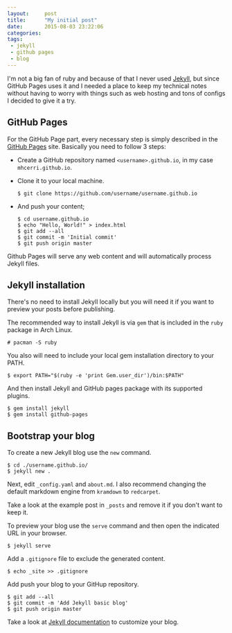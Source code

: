 ```yaml
---
layout:     post
title:      "My initial post"
date:       2015-08-03 23:22:06
categories: 
tags:       
 - jekyll
 - github pages
 - blog
---
```


I'm not a big fan of ruby and because of that I never used [Jekyll][jekyll], but since GitHub Pages uses it and I needed a place to keep my technical notes without having to worry with things such as web hosting and tons of configs I decided to give it a try.

GitHub Pages
------------

For the GitHub Page part, every necessary step is simply described in the [GitHub Pages][pages] site. Basically you need to follow 3 steps:

- Create a GitHub repository named `<username>.github.io`, in my case `mhcerri.github.io`.

- Clone it to your local machine.

	```console
	$ git clone https://github.com/username/username.github.io
	```

- And push your content;

    ```console
    $ cd username.github.io
    $ echo "Hello, World!" > index.html
    $ git add --all
    $ git commit -m 'Initial commit'
    $ git push origin master
    ```

Github Pages will serve any web content and will automatically process Jekyll files.

Jekyll installation
-------------------

There's no need to install Jekyll locally but you will need it if you want to preview your posts before publishing.

The recommended way to install Jekyll is via `gem` that is included in the `ruby` package in Arch Linux.

```console
# pacman -S ruby
```

You also will need to include your local gem installation directory to your PATH.

```console
$ export PATH="$(ruby -e 'print Gem.user_dir')/bin:$PATH"
```

And then install Jekyll and GitHub pages package with its supported plugins.

```console
$ gem install jekyll
$ gem install github-pages
```

Bootstrap your blog
-------------------

To create a new Jekyll blog use the `new` command.

```console
$ cd ./username.github.io/
$ jekyll new .
```

Next, edit `_config.yaml` and `about.md`. I also recommend changing the default markdown engine from `kramdown` to `redcarpet`.

Take a look at the example post in `_posts` and remove it if you don't want to keep it.

To preview your blog use the `serve` command and then open the indicated URL in your browser.

```console
$ jekyll serve
```

Add a `.gitignore` file to exclude the generated content.

```console
$ echo _site >> .gitignore
```

Add push your blog to your GitHup repository.

```console
$ git add --all
$ git commit -m 'Add Jekyll basic blog'
$ git push origin master
```

Take a look at [Jekyll documentation](http://jekyllrb.com/docs/home/) to customize your blog.


[pages]:    https://pages.github.com/
[jekyll]:	http://jekyllrb.com/

